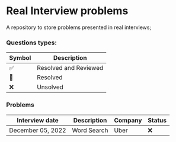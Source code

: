 # Real Interview problems

A repository to store problems presented in real interviews;


### Questions types:

| Symbol            | Description |
|-------------------| ----------- |
| :white_check_mark: | Resolved and Reviewed |
| :construction:    | Resolved |
| :x:               | Unsolved | 

### Problems

| Interview date | Description | Company | Status |
| -------------- | ----------- | ------- |--------|
| December 05, 2022 | Word Search | Uber | :x:    | 
